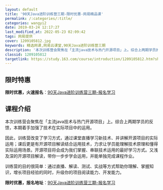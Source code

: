 ```yaml
---
layout: default
title: '90天Java进阶训练营三期-限时优惠-网易精品课'
permalink: /:categories/:title/
categories: wangyi2
date: 2019-03-24 12:17:27
last_modified_at: 2022-05-23 02:09:42
tags: 网易提供
cover: 1209105812.jpg
keywords: 精选网课,网易云课堂,90天Java进阶训练营三期
description: '本次训练营会聚焦在「主流java技术与热门开源项目」上。综合上两期学员的反馈，本期着手加强了技术在实际项目中的运用。因此'
classid: 1209105812
targetlink: https://study.163.com/course/introduction/1209105812.htm?share=1&shareId=1025206652&utm_campaign=share&utm_medium=iphoneShare&utm_source=&utm_u=1025206652
---
```


## 限时特惠

**限时优惠，火速报名**：[90天Java进阶训练营三期-报名学习](https://study.163.com/course/introduction/1209105812.htm?share=1&shareId=1025206652&utm_campaign=share&utm_medium=iphoneShare&utm_source=&utm_u=1025206652)

## 课程介绍

本次训练营会聚焦在「主流java技术与热门开源项目」上。综合上两期学员的反馈，本期着手加强了技术在实际项目中的运用。 



因此，训练营改变了学习方式，通过课堂直播学习新技术、并讲解开源项目的实际运用；课后更是有开源项目解读结合运用技术，力求让学员能理解技术原理和懂得实际运用场景。开源项目将会成为我们掌握、串联技术运用的最好学习方式。又浅及深的开源项目解读，带你一步步学会运用，并能单独完成课程作业。



训练营的目的很简单：通过直播、解读、测试、实战等方式帮助你理解、掌握知识，增长项目经验的同时，升级你的项目阅读能力、开发能力。

**限时优惠，报名地址**：[90天Java进阶训练营三期-报名学习](https://study.163.com/course/introduction/1209105812.htm?share=1&shareId=1025206652&utm_campaign=share&utm_medium=iphoneShare&utm_source=&utm_u=1025206652)

